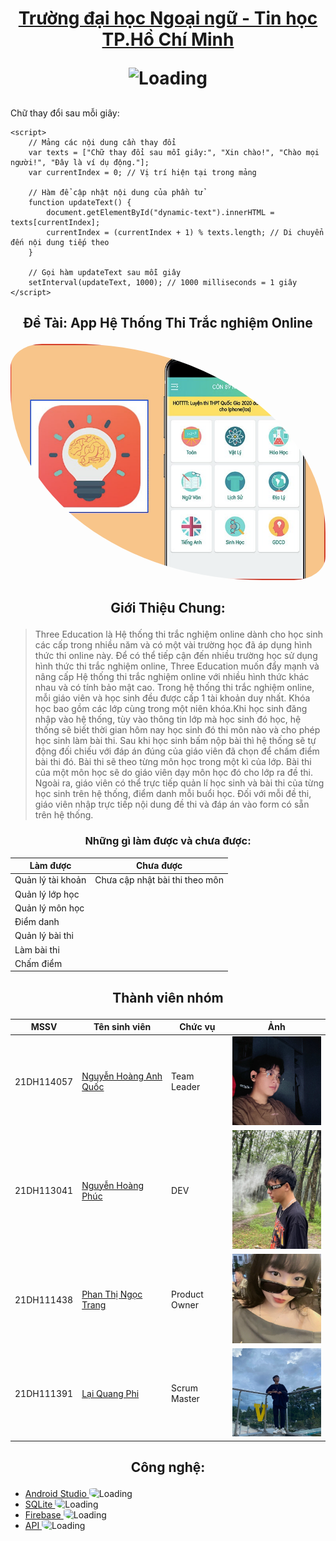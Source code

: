 ﻿#  <p align="center"> [Trường đại học Ngoại ngữ - Tin học TP.Hồ Chí Minh](https://huflit.edu.vn/)  <p align="center"> <img src="https://cdn.haitrieu.com/wp-content/uploads/2021/09/Logo-DH-Ngoai-Ngu-Tin-Hoc-HUFLIT.png" alt="Loading" width="150"> </p>
 ##
<html>
<head>
    <title>Chữ thay đổi theo giây</title>
</head>
<body>
    <p id="dynamic-text">Chữ thay đổi sau mỗi giây:</p>

    <script>
        // Mảng các nội dung cần thay đổi
        var texts = ["Chữ thay đổi sau mỗi giây:", "Xin chào!", "Chào mọi người!", "Đây là ví dụ động."];
        var currentIndex = 0; // Vị trí hiện tại trong mảng

        // Hàm để cập nhật nội dung của phần tử
        function updateText() {
            document.getElementById("dynamic-text").innerHTML = texts[currentIndex];
            currentIndex = (currentIndex + 1) % texts.length; // Di chuyển đến nội dung tiếp theo
        }

        // Gọi hàm updateText sau mỗi giây
        setInterval(updateText, 1000); // 1000 milliseconds = 1 giây
    </script>
</body>
</html>

## <p align="center"> Đề Tài: App Hệ Thống Thi Trắc nghiệm Online  
<p align="center"> <img src="quiz.png" alt="Loading" width="600" style ="border-radius:10% 80%;" > </p>

## <p align="center"> Giới Thiệu Chung:
> Three Education là Hệ thống thi trắc nghiệm online dành cho học sinh các cấp trong nhiều năm và có một vài trường học đã áp dụng hình thức thi online này. Để có thể tiếp cận đến nhiều trường học sử dụng hình thức thi trắc nghiệm online, Three Education muốn đẩy mạnh và nâng cấp Hệ thống thi trắc nghiệm online với nhiều hình thức khác nhau và có tính bảo mật cao. 
Trong hệ thống thi trắc nghiệm online, mỗi giáo viên và học sinh đều được cấp 1 tài khoản duy nhất. Khóa học bao gồm các lớp cùng trong một niên khóa.Khi học sinh đăng nhập vào hệ thống, tùy vào thông tin lớp mà học sinh đó học, hệ thống sẽ biết thời gian hôm nay học sinh đó thi môn nào và cho phép học sinh làm bài thi. Sau khi học sinh bấm nộp bài thì hệ thống sẽ tự động đối chiếu với đáp án đúng của giáo viên đã chọn để chấm điểm bài thi đó. Bài thi sẽ theo từng môn học trong một kì của lớp. Bài thi của một môn học sẽ do giáo viên dạy môn học đó cho lớp ra đề thi.
Ngoài ra, giáo viên có thể trực tiếp quản lí học sinh và bài thi của từng học sinh trên hệ thống, điểm danh mỗi buổi học. Đối với mỗi đề thi, giáo viên nhập trực tiếp nội dung đề thi và đáp án vào form có sẵn trên hệ thống.

### <p align="center"> Những gì làm được và chưa được:
| Làm được| Chưa được |
|-----------------------------------------|------------------------------------------------------------|
| Quản lý tài khoản | Chưa cập nhật bài thi theo môn |
| Quản lý lớp học | 
| Quản lý môn học |
| Điểm danh | 
| Quản lý bài thi | 
| Làm bài thi | 
| Chấm điểm |


## <p align="center"> Thành viên nhóm
| MSSV | Tên sinh viên | Chức vụ | Ảnh|
|--------|------------------------|-----------------------------|------------------------------------------------------------------|
| 21DH114057 | [ Nguyễn Hoàng Anh Quốc](https://github.com/AqGzs) | Team Leader | <img src="aq.jpg" alt="Size Limit CLI" width="200"> |
| 21DH113041  | [ Nguyễn Hoàng Phúc ](https://github.com/hoangphuc210103) | DEV |  <img src="phuc.jpg" alt="Size Limit CLI" width="200"> |
| 21DH111438 | [ Phan Thị Ngọc Trang ](https://github.com/ngoctrang1903) | Product Owner|  <img src="trang.jpg" alt="Size Limit CLI" width="200"> |
| 21DH111391 | [ Lại Quang Phi ](https://github.com/quangphi98) | Scrum Master |  <img src="phi.jpg" alt="Size Limit CLI" width="200"> |

## <p align="center"> Công nghệ:
- [ Android Studio ](https://developer.android.com/) <img src="https://pbs.twimg.com/media/FwMqYA-WIA0E6Rw.jpg:large" alt="Loading" width="20" style ="border-radius:10% 50%;" />
- [ SQLite ](https://www.sqlite.org/index.html) <img src="https://upload.wikimedia.org/wikipedia/commons/thumb/9/97/Sqlite-square-icon.svg/2048px-Sqlite-square-icon.svg.png" alt="Loading" width="20" style ="border-radius:10% 50%;" />
- [ Firebase ](https://firebase.google.com/) <img src="https://cdn.dribbble.com/users/528264/screenshots/3140440/media/5f34fd1aa2ebfaf2cd548bafeb021c8f.png" alt="Loading" width="20" style ="border-radius:10% 50%;" />
- [ API ](https://mona.media/api-la-gi/) <img src="https://t4.ftcdn.net/jpg/03/22/95/69/360_F_322956978_9ESBVewTYdhSu9G6qf2JazX9tUsdh53g.jpg" alt="Loading" width="20" style ="border-radius:10% 50%;" />


